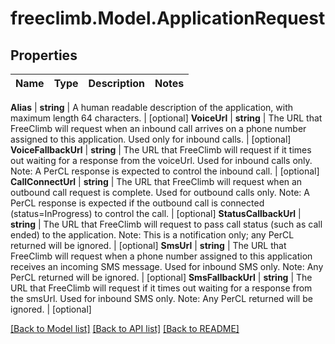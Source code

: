 # freeclimb.Model.ApplicationRequest



## Properties

Name | Type | Description | Notes
------------ | ------------- | ------------- | -------------

**Alias** | **string** | A human readable description of the application, with maximum length 64 characters. | [optional] 
**VoiceUrl** | **string** | The URL that FreeClimb will request when an inbound call arrives on a phone number assigned to this application. Used only for inbound calls. | [optional] 
**VoiceFallbackUrl** | **string** | The URL that FreeClimb will request if it times out waiting for a response from the voiceUrl. Used for inbound calls only. Note: A PerCL response is expected to control the inbound call. | [optional] 
**CallConnectUrl** | **string** | The URL that FreeClimb will request when an outbound call request is complete. Used for outbound calls only.  Note: A PerCL response is expected if the outbound call is connected (status&#x3D;InProgress) to control the call. | [optional] 
**StatusCallbackUrl** | **string** | The URL that FreeClimb will request to pass call status (such as call ended) to the application.  Note: This is a notification only; any PerCL returned will be ignored. | [optional] 
**SmsUrl** | **string** | The URL that FreeClimb will request when a phone number assigned to this application receives an incoming SMS message. Used for inbound SMS only.  Note: Any PerCL returned will be ignored. | [optional] 
**SmsFallbackUrl** | **string** | The URL that FreeClimb will request if it times out waiting for a response from the smsUrl. Used for inbound SMS only.  Note: Any PerCL returned will be ignored. | [optional] 


 [[Back to Model list]](../README.md#documentation-for-models) [[Back to API list]](../README.md#documentation-for-api-endpoints) [[Back to README]](../README.md)




